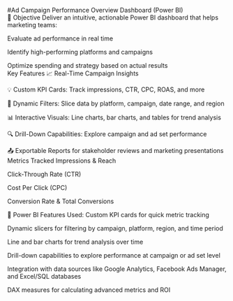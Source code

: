 #Ad Campaign Performance Overview Dashboard (Power BI)
<br>
🎯 Objective
Deliver an intuitive, actionable Power BI dashboard that helps marketing teams:

Evaluate ad performance in real time

Identify high-performing platforms and campaigns

Optimize spending and strategy based on actual results
<br>
 Key Features
📈 Real-Time Campaign Insights

💡 Custom KPI Cards: Track impressions, CTR, CPC, ROAS, and more

🎯 Dynamic Filters: Slice data by platform, campaign, date range, and region

📊 Interactive Visuals: Line charts, bar charts, and tables for trend analysis

🔍 Drill-Down Capabilities: Explore campaign and ad set performance

📤 Exportable Reports for stakeholder reviews and marketing presentations
<br>
Metrics Tracked
Impressions & Reach

Click-Through Rate (CTR)

Cost Per Click (CPC)

Conversion Rate & Total Conversions


🔧 Power BI Features Used:
Custom KPI cards for quick metric tracking

Dynamic slicers for filtering by campaign, platform, region, and time period

Line and bar charts for trend analysis over time

Drill-down capabilities to explore performance at campaign or ad set level

Integration with data sources like Google Analytics, Facebook Ads Manager, and Excel/SQL databases

DAX measures for calculating advanced metrics and ROI

